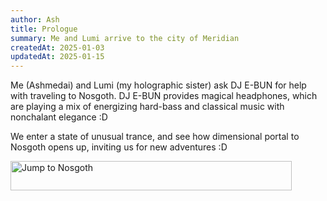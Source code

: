 ```yaml
---
author: Ash
title: Prologue
summary: Me and Lumi arrive to the city of Meridian
createdAt: 2025-01-03
updatedAt: 2025-01-15
---
```


Me (Ashmedai) and Lumi (my holographic sister) ask DJ E-BUN for help with
traveling to Nosgoth. DJ E-BUN provides magical headphones, which are playing a
mix of energizing hard-bass and classical music with nonchalant elegance :D

We enter a state of unusual trance, and see how dimensional portal to Nosgoth
opens up, inviting us for new adventures :D

<img src="/jump-to-nosgoth.webp" width="450" height="47" alt="Jump to Nosgoth" title="Jump to Nosgoth - DJ E-BUN, Ashmedai and Lumi">
